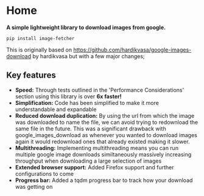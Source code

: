 # Home

**A simple lightweight library to download images from google.**
```
pip install image-fetcher
```


This is originally based on https://github.com/hardikvasa/google-images-download by hardikvasa but with a few major changes;

## Key features

* **Speed:** Through tests outlined in the 'Performance Considerations' section using this library is over **6x faster!**
* **Simplification:** Code has been simplified to make it more understandable and expandable
* **Reduced download duplication:** By using the url from which the image was downloaded to name the file, we can avoid trying to redownload the same file in the future. This was a significant drawback with google_images_download as whenever you wanted to download images again it would redownload ones that already existed making it slower.
* **Multithreading:** Implementing multithreading means you can run multiple google image downloads similtaneously massively increasing throughput when downloading a large selection of images
* **Extended browser support:** Added Firefox support and further configurations to come
* **Progress bar:** Added a tqdm progress bar to track how your download was getting on
